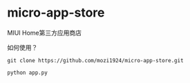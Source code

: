 # micro-app-store
MIUI Home第三方应用商店

如何使用？

```git clone https://github.com/mozi1924/micro-app-store.git```

```python app.py```
